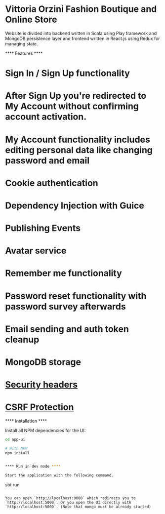 Vittoria Orzini Fashion Boutique and Online Store
==================================================

Website is divided into backend written in Scala using Play framework and MongoDB persistence layer 
and frontend written in React.js using Redux for managing state.

**** Features ****

# Sign In / Sign Up functionality
# After Sign Up you're redirected to My Account without confirming account activation.
# My Account functionality includes editing personal data like changing password and email
# Cookie authentication
# Dependency Injection with Guice
# Publishing Events
# Avatar service
# Remember me functionality
# Password reset functionality with password survey afterwards
# Email sending and auth token cleanup
# MongoDB storage
# [Security headers](https://www.playframework.com/documentation/2.5.x/SecurityHeaders)
# [CSRF Protection](https://www.playframework.com/documentation/2.5.x/ScalaCsrf)


**** Installation ****

Install all NPM dependencies for the UI:

```bash
cd app-ui

# With NPM
npm install


**** Run in dev mode ****

Start the application with the following command.

```
sbt run
```

You can open `http://localhost:9000` which redirects you to `http://localhost:5000`. Or you open the UI directly with `http://localhost:5000`. (Note that mongo must be already started)
